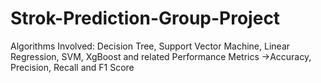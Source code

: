 # Strok-Prediction-Group-Project
Algorithms Involved:
Decision Tree, Support Vector Machine, Linear Regression, SVM, XgBoost and related Performance Metrics ->Accuracy, Precision, Recall and F1 Score
